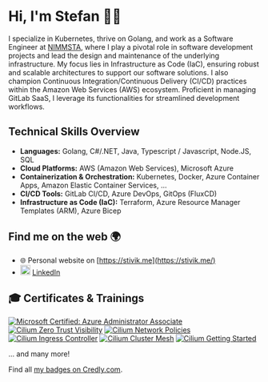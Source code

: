 # Hi, I'm Stefan 🙋‍♂️

I specialize in Kubernetes, thrive on Golang, and work as a Software Engineer at [NIMMSTA](https://nimmsta.com/), where I play a pivotal role in software development projects and lead the design and maintenance of the underlying infrastructure. My focus lies in Infrastructure as Code (IaC), ensuring robust and scalable architectures to support our software solutions. I also champion Continuous Integration/Continuous Delivery (CI/CD) practices within the Amazon Web Services (AWS) ecosystem. Proficient in managing GitLab SaaS, I leverage its functionalities for streamlined development workflows.

## Technical Skills Overview

- **Languages:** Golang, C#/.NET, Java, Typescript / Javascript, Node.JS, SQL
- **Cloud Platforms:** AWS (Amazon Web Services), Microsoft Azure
- **Containerization & Orchestration:** Kubernetes, Docker, Azure Container Apps, Amazon Elastic Container Services, ... 
- **CI/CD Tools:** GitLab CI/CD, Azure DevOps, GitOps (FluxCD)
- **Infrastructure as Code (IaC):** Terraform, Azure Resource Manager Templates (ARM), Azure Bicep

## Find me on the web 🌍
- 🌐 Personal website on [https://stivik.me](https://stivik.me/)
- <img src="https://github.com/StiviiK/stiviik/assets/8115642/cb210982-3307-4e9c-862a-23291b967ed4" alt="linkedin-logo" width="20" heigh="16"/> [LinkedIn](https://www.linkedin.com/in/skuerzeder/)

## 🎓 Certificates & Trainings

[![Microsoft Certified: Azure Administrator Associate](https://images.credly.com/size/110x110/images/336eebfc-0ac3-4553-9a67-b402f491f185/azure-administrator-associate-600x600.png)](https://www.credly.com/badges/100c6765-a8d5-4d9e-b159-fa3b73336544 "Microsoft Certified: Azure Administrator Associate")
[![Cilium Zero Trust Visibility](https://images.credly.com/size/110x110/images/d4c66208-b30c-4ccc-be58-275a1626bfde/image.png)](https://www.credly.com/badges/f3950517-390c-4da9-b3c6-a1c7489972fa)
[![Cilium Network Policies](https://images.credly.com/size/110x110/images/f36b3960-ab15-4b3b-8d37-64645f46787d/image.png)](https://www.credly.com/earner/earned/badge/0b663003-069a-450f-8658-53f8705bd3c6 "Cilium Network Policies")
[![Cilium Ingress Controller](https://images.credly.com/size/110x110/images/086d2f39-26a5-4bb9-ab74-c632d76ad6fc/image.png)](https://www.credly.com/badges/8cb285f7-6f9b-4669-813c-a7cd15c8759c "Cilium Service Mesh")
[![Cilium Cluster Mesh](https://images.credly.com/size/110x110/images/e2eb2549-f3ab-415f-8625-54af9fe90d1f/image.png)](https://www.credly.com/earner/earned/badge/2cfdcd6d-2a37-4849-8832-888391d1e557 "Cilium Cluster Mesh")
[![Cilium Getting Started](https://images.credly.com/size/110x110/images/06370e36-d23b-4dcf-8287-d0302926f14a/image.png)](https://www.credly.com/earner/earned/badge/7fdd04eb-7f18-41ac-87c7-6a705166c01e "Cilium Getting Started")

... and many more!

Find all [my badges on Credly.com](https://www.credly.com/users/stefan-thomas-kurzeder/badges).
